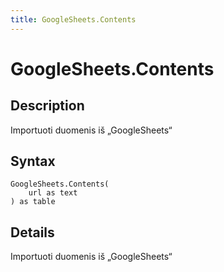 ```yaml
---
title: GoogleSheets.Contents
---
```


# GoogleSheets.Contents


## Description

Importuoti duomenis iš „GoogleSheets“


## Syntax

```powerquery
GoogleSheets.Contents(
    url as text
) as table
```


## Details

Importuoti duomenis iš „GoogleSheets“


